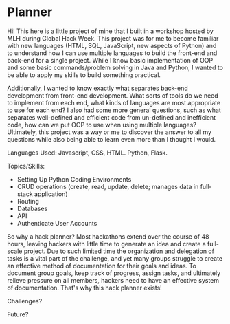 # Planner

Hi! This here is a little project of mine that I built in a workshop hosted by MLH during Global Hack Week. This project was for me to become familiar with new languages (HTML, SQL, JavaScript, new aspects of Python) and to understand how I can use multiple languages to build the front-end and back-end for a single project. While I know basic implementation of OOP and some basic commands/problem solving in Java and Python, I wanted to be able to apply my skills to build something practical. 

Additionally, I wanted to know exactly what separates back-end development from front-end development. What sorts of tools do we need to implement from each end, what kinds of languages are most appropriate to use for each end? I also had some more general questions, such as what separates well-defined and efficient code from un-defined and inefficient code, how can we put OOP to use when using multiple languages? Ultimately, this project was a way or me to discover the answer to all my questions while also being able to learn even more than I thought I would. 

Languages Used: Javascript, CSS, HTML. Python, Flask. 

Topics/Skills: 
- Setting Up Python Coding Environments
- CRUD operations (create, read, update, delete; manages data in full-stack application)
- Routing
- Databases
- API
- Authenticate User Accounts

So why a hack planner? Most hackathons extend over the course of 48 hours, leaving hackers with little time to generate an idea and create a full-scale project. Due to such limited time the organization and delegation of tasks is a vital part of the challenge, and yet many groups struggle to create an effective method of documentation for their goals and ideas. To document group goals, keep track of progress, assign tasks, and ultimately relieve pressure on all members, hackers need to have an effective system of documentation. That's why this hack planner exists! 

Challenges?

Future?

